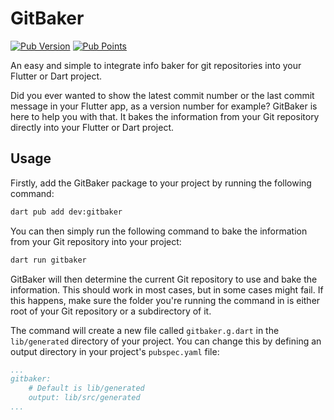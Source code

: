 # GitBaker

[![Pub Version](https://img.shields.io/pub/v/gitbaker)](https://pub.dev/packages/gitbaker) [![Pub Points](https://img.shields.io/pub/points/gitbaker)](https://pub.dev/packages/gitbaker/score)

An easy and simple to integrate info baker for git repositories into your Flutter or Dart project.

Did you ever wanted to show the latest commit number or the last commit message in your Flutter app, as a version number for example? GitBaker is here to help you with that. It bakes the information from your Git repository directly into your Flutter or Dart project.

## Usage

Firstly, add the GitBaker package to your project by running the following command:

```bash
dart pub add dev:gitbaker
```

You can then simply run the following command to bake the information from your Git repository into your project:

```bash
dart run gitbaker
```

GitBaker will then determine the current Git repository to use and bake the information. This should work in most cases, but in some cases might fail. If this happens, make sure the folder you're running the command in is either root of your Git repository or a subdirectory of it.

The command will create a new file called `gitbaker.g.dart` in the `lib/generated` directory of your project. You can change this by defining an output directory in your project's `pubspec.yaml` file:

```yaml
...
gitbaker:
    # Default is lib/generated
    output: lib/src/generated
...
```

